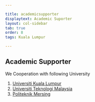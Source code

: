 ```yaml
---

title: academicsupporter
displaytext: Academic Suporter
layout: col-sidebar
tab: true
order: 8
tags: Kuala Lumpur

---
```


## Academic Supporter

We Cooperation with following University<br>
1. [Universiti Kuala Lumpur](https://www.unikl.edu.my/) 
2. [Universiti Teknologi Malaysia](https://www.utm.my/)
3. [Politeknik Mersing](http://www.pmj.edu.my/)
